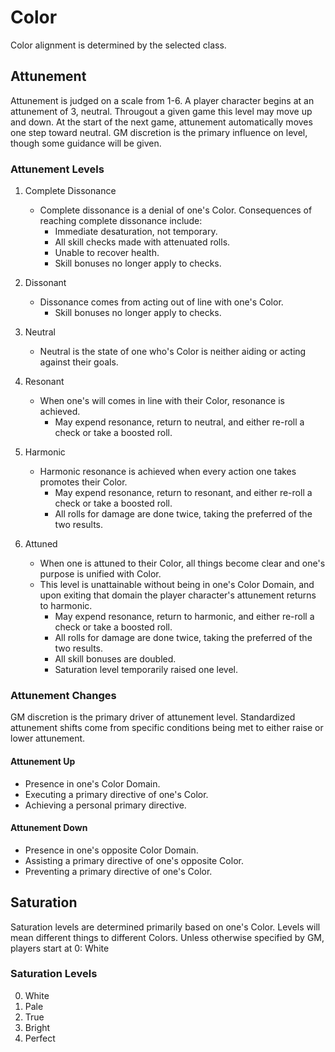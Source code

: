 # Color

Color alignment is determined by the selected class.

## Attunement

Attunement is judged on a scale from 1-6. A player character begins at an attunement of 3, neutral. Througout a given game this level may move up and down. At the start of the next game, attunement automatically moves one step toward neutral. GM discretion is the primary influence on level, though some guidance will be given.

### Attunement Levels

1. Complete Dissonance
    - Complete dissonance is a denial of one's Color. Consequences of reaching complete dissonance include: 
        - Immediate desaturation, not temporary.
        - All skill checks made with attenuated rolls.
        - Unable to recover health.
        - Skill bonuses no longer apply to checks.

2. Dissonant
    - Dissonance comes from acting out of line with one's Color.
        - Skill bonuses no longer apply to checks.

3. Neutral
    - Neutral is the state of one who's Color is neither aiding or acting against their goals.

4. Resonant
    - When one's will comes in line with their Color, resonance is achieved.
        - May expend resonance, return to neutral, and either re-roll a check or take a boosted roll.

5. Harmonic
    - Harmonic resonance is achieved when every action one takes promotes their Color.
        - May expend resonance, return to resonant, and either re-roll a check or take a boosted roll.
        - All rolls for damage are done twice, taking the preferred of the two results.

6. Attuned
    - When one is attuned to their Color, all things become clear and one's purpose is unified with Color.
    - This level is unattainable without being in one's Color Domain, and upon exiting that domain the player character's attunement returns to harmonic.
        - May expend resonance, return to harmonic, and either re-roll a check or take a boosted roll.
        - All rolls for damage are done twice, taking the preferred of the two results.
        - All skill bonuses are doubled.
        - Saturation level temporarily raised one level.

### Attunement Changes

GM discretion is the primary driver of attunement level.
Standardized attunement shifts come from specific conditions being met to either raise or lower attunement.

#### Attunement Up

- Presence in one's Color Domain.
- Executing a primary directive of one's Color.
- Achieving a personal primary directive.

#### Attunement Down

- Presence in one's opposite Color Domain.
- Assisting a primary directive of one's opposite Color.
- Preventing a primary directive of one's Color.

## Saturation

Saturation levels are determined primarily based on one's Color. Levels will mean different things to different Colors. Unless otherwise specified by GM, players start at 0: White

### Saturation Levels

0. White
1. Pale
2. True
3. Bright
4. Perfect
